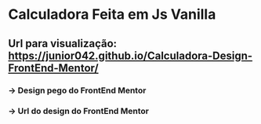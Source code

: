# Calculadora Feita em Js Vanilla
## Url para visualização: https://junior042.github.io/Calculadora-Design-FrontEnd-Mentor/
### -> Design pego do FrontEnd Mentor
### -> Url do design do FrontEnd Mentor